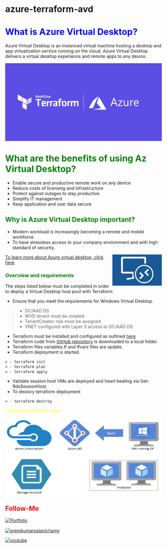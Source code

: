# azure-terraform-avd

# <font color = "blue"> What is Azure Virtual Desktop? </font>
Azure Virtual Desktop is an instanced virtual machine hosting a desktop and app virtualization service running on the cloud. Azure Virtual Desktop delivers a virtual desktop experience and remote apps to any device.


<img src="./docs/images/terraform-azure-header.png" align="center" height=250 width=2000>

# <font color = "green"> What are the benefits of using Az Virtual Desktop? </font>
- Enable secure and productive remote work on any device
- Reduce costs of licensing and infrastructure
- Protect against outages to stay productive
- Simplify IT management
- Keep application and user data secure

## <font color = "green"> Why is Azure Virtual Desktop important? </font>
- Modern workload is increasingly becoming a remote and mobile workforce.
- To have stressless access to your company environment and with high standard of security.

<img src="./docs/images/Windows-Virtual-Desktop-logo.png" align="right" height=100>

[ To learn more about Azure virtual desktop, click here](https://docs.microsoft.com/en-us/azure/virtual-desktop/overview)


### <font color = "green"> Overview and requirements </font>
The steps listed below must be completed in order to deploy a Virtual Desktop host pool with Terraform.

- Ensure that you meet the requirements for Windows Virtual Desktop.
> - DC/AAD DS
> - WVD tenant must be created
> - TenantCreator role must be assigned
> - VNET configured with Layer 3 access to DC/AAD DS
- Terraform must be installed and configured as outlined [here](hehttps://docs.microsoft.com/en-us/azure/developer/terraform/get-started-cloud-shell-bash?tabs=bashre)
- Terraform code from [GitHub repository](https://github.com/devopshubproject/azure-terraform-avd) is downloaded to a local folder.
- Terraform files variables.tf and tfvars files are update.
- Terraform deployment is started.
```
> - terraform init
> - terraform plan
> - terraform apply
```
- Validate session host VMs are deployed and heart beating via Get-RdsSessionHost.
- To destory terraform deployment
```
> - terraform destroy
```

<font color = "yellow"> | Sample architecture flow: </font>

<img src="./docs/images/wvd-flow.png" align="center" height=250 width=1500>




## <font color = "red"> Follow-Me </font>

[![Portfolio](https://img.shields.io/badge/GitHub-100000?style=for-the-badge&logo=github&logoColor=white)](https://github.com/premkumar-palanichamy)

<p align="left">
<a href="https://linkedin.com/in/premkumarpalanichamy" target="blank"><img align="center" src="https://raw.githubusercontent.com/rahuldkjain/github-profile-readme-generator/master/src/images/icons/Social/linked-in-alt.svg" alt="premkumarpalanichamy" height="25" width="25" /></a>
</p>

[![youtube](https://img.shields.io/badge/YouTube-FF0000?style=for-the-badge&logo=youtube&logoColor=white)](https://www.youtube.com/channel/UCJKEn6HeAxRNirDMBwFfi3w)